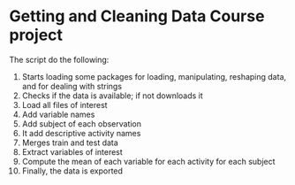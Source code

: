 # Getting and Cleaning Data Course project


The script do the following:

1. Starts loading some packages for loading, manipulating, reshaping data, and for dealing with strings  
2. Checks if the data is available; if not downloads it  
3. Load all files of interest  
4. Add variable names  
5. Add subject of each observation  
6. It add descriptive activity names   
7. Merges train and test data   
8. Extract variables of interest  
9. Compute the mean of each variable for each activity for each subject  
9. Finally, the data is exported  
